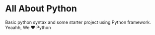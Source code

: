 # All About Python
Basic python syntax and some starter project using Python framework. Yeaahh, We :heart: Python
